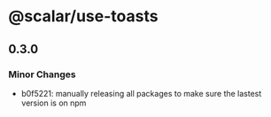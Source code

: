 # @scalar/use-toasts

## 0.3.0

### Minor Changes

- b0f5221: manually releasing all packages to make sure the lastest version is on npm
